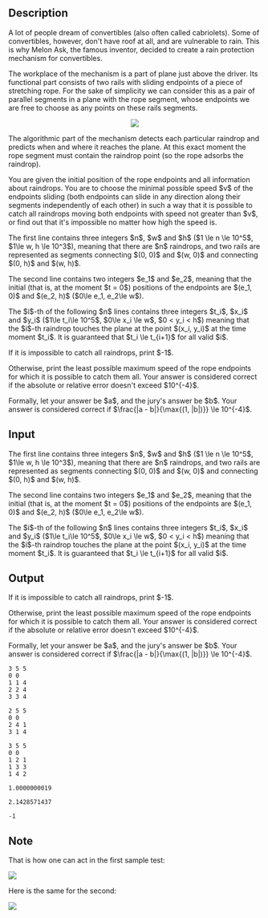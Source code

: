 ## Description

<div><p>A lot of people dream of convertibles (also often called cabriolets). Some of convertibles, however, don't have roof at all, and are vulnerable to rain. This is why Melon Ask, the famous inventor, decided to create a rain protection mechanism for convertibles.</p><p>The workplace of the mechanism is a part of plane just above the driver. Its functional part consists of two rails with sliding endpoints of a piece of stretching rope. For the sake of simplicity we can consider this as a pair of parallel segments in a plane with the rope segment, whose endpoints we are free to choose as any points on these rails segments.</p><center> <img class="tex-graphics" src="file://ipJNAo8M.png" style="max-width: 100.0%;max-height: 100.0%;"> </center><p>The algorithmic part of the mechanism detects each particular raindrop and predicts when and where it reaches the plane. At this exact moment the rope segment must contain the raindrop point (so the rope adsorbs the raindrop).</p><p>You are given the initial position of the rope endpoints and all information about raindrops. You are to choose the minimal possible speed $v$ of the endpoints sliding (both endpoints can slide in any direction along their segments independently of each other) in such a way that it is possible to catch all raindrops moving both endpoints with speed not greater than $v$, or find out that it's impossible no matter how high the speed is.</p></div><div class="input-specification"><p>The first line contains three integers $n$, $w$ and $h$ ($1 \le n \le 10^5$, $1\le w, h \le 10^3$), meaning that there are $n$ raindrops, and two rails are represented as segments connecting $(0, 0)$ and $(w, 0)$ and connecting $(0, h)$ and $(w, h)$.</p><p>The second line contains two integers $e_1$ and $e_2$, meaning that the initial (that is, at the moment $t = 0$) positions of the endpoints are $(e_1, 0)$ and $(e_2, h)$ ($0\le e_1, e_2\le w$).</p><p>The $i$-th of the following $n$ lines contains three integers $t_i$, $x_i$ and $y_i$ ($1\le t_i\le 10^5$, $0\le x_i \le w$, $0 &lt; y_i &lt; h$) meaning that the $i$-th raindrop touches the plane at the point $(x_i, y_i)$ at the time moment $t_i$. It is guaranteed that $t_i \le t_{i+1}$ for all valid $i$.</p></div><div class="output-specification"><p>If it is impossible to catch all raindrops, print $-1$.</p><p>Otherwise, print the least possible maximum speed of the rope endpoints for which it is possible to catch them all. Your answer is considered correct if the absolute or relative error doesn't exceed $10^{-4}$.</p><p>Formally, let your answer be $a$, and the jury's answer be $b$. Your answer is considered correct if $\frac{|a - b|}{\max{(1, |b|)}} \le 10^{-4}$.</p></div>

## Input

<p>The first line contains three integers $n$, $w$ and $h$ ($1 \le n \le 10^5$, $1\le w, h \le 10^3$), meaning that there are $n$ raindrops, and two rails are represented as segments connecting $(0, 0)$ and $(w, 0)$ and connecting $(0, h)$ and $(w, h)$.</p><p>The second line contains two integers $e_1$ and $e_2$, meaning that the initial (that is, at the moment $t = 0$) positions of the endpoints are $(e_1, 0)$ and $(e_2, h)$ ($0\le e_1, e_2\le w$).</p><p>The $i$-th of the following $n$ lines contains three integers $t_i$, $x_i$ and $y_i$ ($1\le t_i\le 10^5$, $0\le x_i \le w$, $0 &lt; y_i &lt; h$) meaning that the $i$-th raindrop touches the plane at the point $(x_i, y_i)$ at the time moment $t_i$. It is guaranteed that $t_i \le t_{i+1}$ for all valid $i$.</p>

## Output

<p>If it is impossible to catch all raindrops, print $-1$.</p><p>Otherwise, print the least possible maximum speed of the rope endpoints for which it is possible to catch them all. Your answer is considered correct if the absolute or relative error doesn't exceed $10^{-4}$.</p><p>Formally, let your answer be $a$, and the jury's answer be $b$. Your answer is considered correct if $\frac{|a - b|}{\max{(1, |b|)}} \le 10^{-4}$.</p>





```input1
3 5 5
0 0
1 1 4
2 2 4
3 3 4

```




```input2
2 5 5
0 0
2 4 1
3 1 4

```




```input3
3 5 5
0 0
1 2 1
1 3 3
1 4 2

```




```output1
1.0000000019

```




```output2
2.1428571437

```




```output3
-1

```



## Note

<p>That is how one can act in the first sample test:</p><p><img class="tex-graphics" src="file://7HMCqMB2.png" style="max-width: 100.0%;max-height: 100.0%;"></p><p>Here is the same for the second:</p><p><img class="tex-graphics" src="file://sooaAdTR.png" style="max-width: 100.0%;max-height: 100.0%;"></p>
